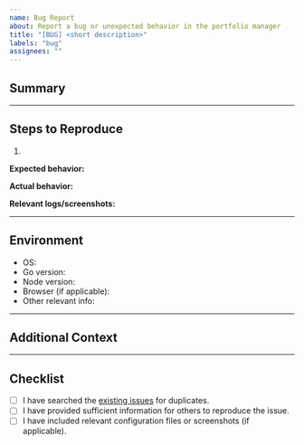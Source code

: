 ```yaml
---
name: Bug Report
about: Report a bug or unexpected behavior in the portfolio manager
title: "[BUG] <short description>"
labels: "bug"
assignees: ""
---
```


## Summary

<!-- A clear and concise description of what the bug is. -->

---

## Steps to Reproduce

1. <!-- First step to reproduce -->

**Expected behavior:**

<!-- What did you expect to happen? -->

**Actual behavior:**

<!-- What actually happened? -->

**Relevant logs/screenshots:**

<!-- Paste any relevant logs or screenshots here. -->

---

## Environment

- OS: <!-- e.g. macOS 14, Ubuntu 22.04, Windows 11 -->
- Go version: <!-- e.g. 1.23.4 -->
- Node version: <!-- e.g. 20.18.2 -->
- Browser (if applicable): <!-- e.g. Chrome 123, Firefox 114 -->
- Other relevant info:

---

## Additional Context

<!-- Add any other context or information about the bug here. -->

---

## Checklist

- [ ] I have searched the [existing issues](https://github.com/rodionlim/portfolio-manager-go/issues) for duplicates.
- [ ] I have provided sufficient information for others to reproduce the issue.
- [ ] I have included relevant configuration files or screenshots (if applicable).
